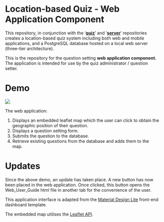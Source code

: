 # Location-based Quiz - Web Application Component

This repository, in conjunction with the ‘**[quiz](https://github.com/CoryWilliamsGIS/quiz)**’ and ‘**[server](https://github.com/CoryWilliamsGIS/server)**’ repositories creates a location-based quiz system including both web and mobile applications, and a PostgreSQL database hosted on a local web server (three-tier architecture).

This is the repository for the question setting **web application component.**
The application is intended for use by the quiz administrator / question setter.

# Demo
 <img src="https://user-images.githubusercontent.com/35572803/39776217-0cd78bc4-52f8-11e8-8fad-b75a73ec5735.gif"> 

The web application:

 1. Displays an embedded leaflet map which the user can click to obtain the geographic position of their question.
 2. Displays a question setting form.
 3. Submits the question to the database.
 4. Retrieve existing questions from the database and adds them to the map.
 
 # Updates
 Since the above demo, an update has taken place. A new button has now been placed in the web application. Once clicked, this button opens the Web_User_Guide html file in another tab for the convenience of the user.

This application interface is adapted from the [Material Design Lite](https://getmdl.io/templates/index.html) front-end dashboard template. 

The embedded map utilises the [Leaflet API](https://leafletjs.com/). 
